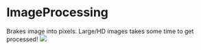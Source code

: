 # ImageProcessing
Brakes image into pixels.
Large/HD images takes some time to get processed!
![](https://i.imgur.com/85wNszK.gifv)
